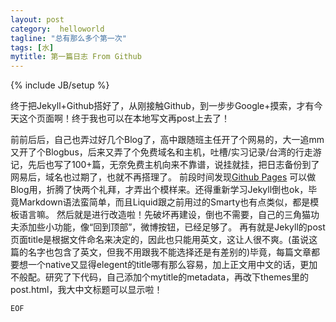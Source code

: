 ```yaml
---
layout: post
category:  helloworld
tagline: "总有那么多个第一次"
tags: [水]
mytitle: 第一篇日志 From Github
---
```

{% include JB/setup %}

终于把Jekyll+Github搭好了，从刚接触Github，到一步步Google+摸索，才有今天这个页面啊！终于我也可以在本地写文再post上去了！

前前后后，自己也弄过好几个Blog了，高中跟随班主任开了个网易的，大一追mm又开了个Blogbus，后来又弄了个免费域名和主机，吐槽/实习记录/台湾的行走游记，先后也写了100+篇，无奈免费主机向来不靠谱，说挂就挂，把日志备份到了网易后，域名也过期了，也就不再搭理了。
前段时间发现[Github Pages](http://pages.github.com) 可以做Blog用，折腾了快两个礼拜，才弄出个模样来。还得重新学习Jekyll倒也ok，毕竟Markdown语法蛮简单，而且Liquid跟之前用过的Smarty也有点类似，都是模板语言嘛。
然后就是进行改造啦！先破坏再建设，倒也不需要，自己的三角猫功夫添加些小功能，像“回到顶部”，微博按钮，已经足够了。
再有就是Jekyll的post页面title是根据文件命名来决定的，因此也只能用英文，这让人很不爽。(虽说这篇的名字也包含了英文，但我不用跟我不能选择还是有差别的)毕竟，每篇文章都要想一个native又显得elegent的title哪有那么容易，加上正文用中文的话，更加不般配。研究了下代码，自己添加个mytitle的metadata，再改下themes里的post.html，我大中文标题可以显示啦！

    EOF
